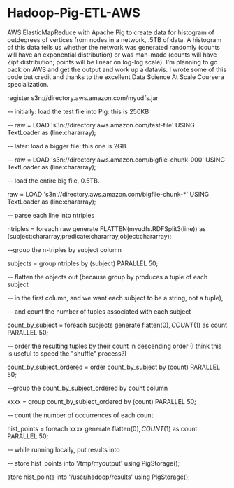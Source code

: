 # Hadoop-Pig-ETL-AWS
AWS ElasticMapReduce with Apache Pig to create data for histogram of outdegrees of vertices from nodes in a network, .5TB of data. A histogram of this data tells us whether the network was generated randomly (counts will have an exponential distribution) or was man-made (counts will have Zipf distribution; points will be linear on log-log scale). I'm planning to go back on AWS and get the output and work up a datavis. I wrote some of this code but credit and thanks to the excellent Data Science At Scale Coursera specialization.

register s3n://directory.aws.amazon.com/myudfs.jar

-- initially: load the test file into Pig: this is 250KB

-- raw = LOAD 's3n://directory.aws.amazon.com/test-file' USING TextLoader as (line:chararray);

-- later: load a bigger file: this one is 2GB.

-- raw = LOAD 's3n://directory.aws.amazon.com/bigfile-chunk-000' USING TextLoader as (line:chararray);

-- load the entire big file, 0.5TB.

raw = LOAD 's3n://directory.aws.amazon.com/bigfile-chunk-*' USING TextLoader as (line:chararray);

-- parse each line into ntriples

ntriples = foreach raw generate FLATTEN(myudfs.RDFSplit3(line)) as (subject:chararray,predicate:chararray,object:chararray);

--group the n-triples by subject column

subjects = group ntriples by (subject) PARALLEL 50;

-- flatten the objects out (because group by produces a tuple of each subject

-- in the first column, and we want each subject to be a string, not a tuple),

-- and count the number of tuples associated with each subject

count_by_subject = foreach subjects generate flatten($0), COUNT($1) as count PARALLEL 50;

-- order the resulting tuples by their count in descending order (I think this is useful to speed the "shuffle" process?)

count_by_subject_ordered = order count_by_subject by (count)  PARALLEL 50;

--group the count_by_subject_ordered by count column

xxxx = group count_by_subject_ordered by (count) PARALLEL 50;

-- count the number of occurrences of each count

hist_points = foreach xxxx generate flatten($0), COUNT($1) as count PARALLEL 50;

-- while running locally, put results into

-- store hist_points into '/tmp/myoutput' using PigStorage();

store hist_points into '/user/hadoop/results' using PigStorage();


